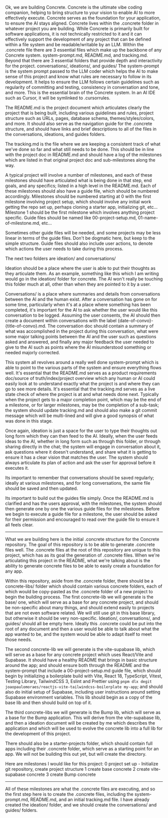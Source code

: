 Ok, we are building Concrete. Concrete is the ultimate vibe coding companion, helping to bring structure to your vision to enable AI to more effectively execute. Concrete serves as the foundation for your application, to ensure the AI stays aligned.
Concrete lives within the .concrete folder in whatever project you are building. While Concrete is primarily built for software applications, it is not technically restricted to it and it can effectively support the development of any project that can be defined within a file system and be readable/writable by an LLM.
Within the .concrete file there are 3 essential files which make up the backbone of any Concrete system. system-prompt.md, README.md, and tracking.md. Beyond that there are 3 essential folders that provide depth and interactivity for the project. conversations/, ideations/, and guides/
The system-prompt is the system prompt passed to the LLM coder which helps the AI to make sense of this project and know what rules are necessary to follow in its development. It helps to ensure the LLM follows certain guidelines such as regularity of committing and testing, consistency in conversation and tone, and more. This is the essential brain of the Concrete system. In an AI IDE such as Cursor, it will be symlinked to .cursorrules.

The README.md is the project document which articulates clearly the project that is being built, including various guidelines and rules, project structure such as URLs, pages, database schema, themes/styles/colors, and more. It should also serve as the navigation guide for the .concrete structure, and should have links and brief descriptions to all of the files in the conversations, ideations, and guides folders.

The tracking.md is the file where we are keeping a consistent track of what we've done so far and what still needs to be done. This should be in line with the project doc in README.md and should have a log of the milestones which are listed in that original project doc and sub-milestones along the way.

A typical project will involve a number of milestones, and each of these milestones should have articulated what is being done in that step, end goals, and any specifics; listed in a high level in the README.md.
Each of these milestones should also have a guide file, which should be numbered accordingly. Milestones should be numbered starting at 0 with the first milestone involving project setup, which should involve any initial work getting the repo set up, perhaps cloning a starter app, initializing git, etc...
Milestone 1 should be the first milestone which involves anything project specific. Guide files should be named like 00-project-setup.md, 01-name-of-milestone.md, etc...

Sometimes other guide files will be needed, and some projects may be less linear in terms of the guide files. Don't be dogmatic here, but keep to the simple structure.
Guide files should also include user actions, to denote which actions the user needs to take during this process.

The next two folders are ideation/ and conversations/

Ideation should be a place where the user is able to put their thoughts as they articulate them. As an example, something like this which I am writing would go in the ideation/ folder for concrete. The AI won't really be touching this folder much at all, other than when they are pointed to it by a user.

Conversations/ is a place where summaries and details from conversations between the AI and the human exist. After a conversation has gone on for some time, particularly when it's at a place where something has been completed, it's important for the AI to ask whether the user would like this conversation to be logged. Assuming the user consents, the AI should then create a document within conversations with the label {date-of-convo}-{title-of-convo}.md. The conversation doc should contain a summary of what was accomplished in the project during this conversation, what were some major talking points between the AI and the user such as questions asked and answered, and finally any major feedback the user needed to give to the AI such as points where the AI misunderstood something or needed majorly corrected.

This system all revolves around a really well done system-prompt which is able to point to the various parts of the system and ensure everything flows well.
It's essential that the README.md serves as a product requirements doc/source of truth/index/project overview which any human or AI could easily look at to understand exactly what the project is and where they can go to see more details.
It's essential that the tracking.md serves as a live state check of where the project is at and what needs done next.
Typically when the project gets to a major completion point, which may be the end of a milestone, or for larger milestones, may be the completion of a sub-task; the system should update tracking.md and should also make a git commit message which will be multi-lined and will give a good synopsis of what was done in this stage.

Once again, ideation is just a space for the user to type their thoughts out long form which they can then feed to the AI. Ideally, when the user feeds ideas to the AI, whether in long form such as through this folder, or through sharing directly in the chat; the system will engage in conversation about it, ask questions where it doesn't understand, and share what it is getting to ensure it has a clear vision that matches the user. The system should always articulate its plan of action and ask the user for approval before it executes it.

Its important to remember that conversations should be saved regularly; ideally at various milestones, and for long conversations, the same file should be saved and then updated.

Its important to build out the guides file simply. Once the README.md is clarified and has the users approval, with the milestones, the system should then generate one by one the various guide files for the milestones. Before we begin to execute a guide file for a milestone, the user should be asked for their permission and encouraged to read over the guide file to ensure it all feels clear.

---

What we are building here is the initial .concrete structure for the Concrete repository. The goal of this repository is to be able to generate .concrete files well. The .concrete files at the root of this repository are unique to this project, which has as its goal the generation of .concrete files. When we're articulating this project in the README, what we're talking about is the ability to generate concrete files to be able to easily create a foundation for any app.

Within this repository, aside from the .concrete folder, there should be a concrete-libs/ folder which should contain various concrete folders, each of which would be copy-pasted as the .concrete folder of a new project to begin the building process.
The first concrete-lib we will generate is the base/ one, which will serve as a base for any concrete project, and should be non-specific about many things, and should extend easily to projects that are not even software related. We will still use git in this base library, but otherwise it should be very non-specific. Ideation/, conversations/, and guides/ should all be empty here. Ideally this .concrete could be put into the root of any document and then a user would be able to talk about what the app wanted to be, and the system would be able to adapt itself to meet those needs.

The second concrete-lib we will generate is the vite-supabase lib, which will serve as a base for any concrete project which uses React/Vite and Supabase. It should have a healthy README that brings in basic structure around the app; and should ensure both through the README and the system-prompt that  include a 00-project-setup.md guide file, which should begin by initializing a boilerplate build with Vite, React 18, TypeScript, Vitest, Testing Library, TailwindCSS 3, Eslint and Prettier using `pnpm dlx degit joaopaulomoraes/reactjs-vite-tailwindcss-boilerplate my-app`; and should also do initial setup of Supabase, including user instructions around setting Supabase environment variables.
This lib should begin as a copy of the base lib and then should build on top of it.

The third concrete-libs we will generate is the Bump lib, which will serve as a base for the Bump application. This will derive from the vite-supabase lib, and then a ideation document will be created by me which describes the application and which will be used to evolve the concrete lib into a full lib for the development of this project.


There should also be a starter-projects folder, which should contain full apps including their .concrete folder, which serve as a starting point for an app. We will not be building this out yet, but will create the directory.

Here are milestones I would like for this project:
0 project set up - Initialize git repository, create project structure
1 create base concrete
2 create vite-supabase concrete
3 create Bump concrete

---

All of these milestones are what the .concrete files are executing, and so the first step here is to create the .concrete files, including the system-prompt.md, README.md, and an initial tracking.md file. I have already created the ideation/ folder, and we should create the conversations/ and guides/ folders.
